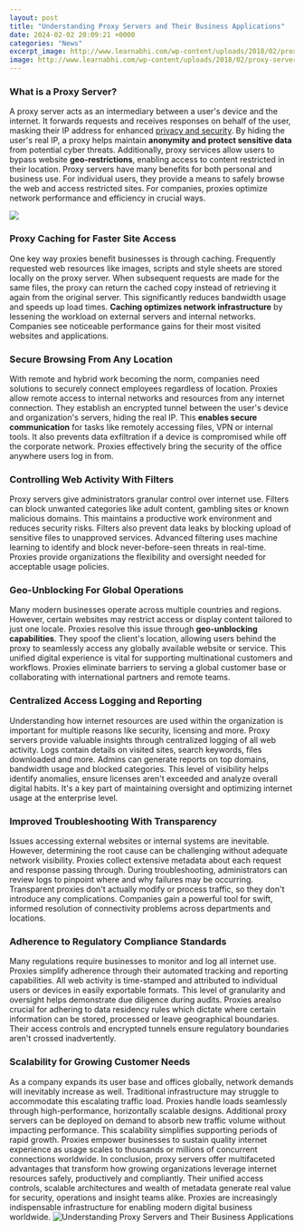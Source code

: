 ```yaml
---
layout: post
title: "Understanding Proxy Servers and Their Business Applications"
date: 2024-02-02 20:09:21 +0000
categories: "News"
excerpt_image: http://www.learnabhi.com/wp-content/uploads/2018/02/proxy-server-web-2.jpg
image: http://www.learnabhi.com/wp-content/uploads/2018/02/proxy-server-web-2.jpg
---
```


### What is a Proxy Server?
A proxy server acts as an intermediary between a user's device and the internet. It forwards requests and receives responses on behalf of the user, masking their IP address for enhanced [privacy and security](https://yt.io.vn/collection/aburto). By hiding the user's real IP, a proxy helps maintain **anonymity and protect sensitive data** from potential cyber threats. Additionally, proxy services allow users to bypass website **geo-restrictions**, enabling access to content restricted in their location. 
Proxy servers have many benefits for both personal and business use. For individual users, they provide a means to safely browse the web and access restricted sites. For companies, proxies optimize network performance and efficiency in crucial ways.

![](https://whatismyipaddress.com/wp-content/uploads/how-proxies-work-1024x533.png)
### Proxy Caching for Faster Site Access
One key way proxies benefit businesses is through caching. Frequently requested web resources like images, scripts and style sheets are stored locally on the proxy server. When subsequent requests are made for the same files, the proxy can return the cached copy instead of retrieving it again from the original server. This significantly reduces bandwidth usage and speeds up load times. **Caching optimizes network infrastructure** by lessening the workload on external servers and internal networks. Companies see noticeable performance gains for their most visited websites and applications.
### Secure Browsing From Any Location  
With remote and hybrid work becoming the norm, companies need solutions to securely connect employees regardless of location. Proxies allow remote access to internal networks and resources from any internet connection. They establish an encrypted tunnel between the user's device and organization's servers, hiding the real IP. This **enables secure communication** for tasks like remotely accessing files, VPN or internal tools. It also prevents data exfiltration if a device is compromised while off the corporate network. Proxies effectively bring the security of the office anywhere users log in from.
### Controlling Web Activity With Filters
Proxy servers give administrators granular control over internet use. Filters can block unwanted categories like adult content, gambling sites or known malicious domains. This maintains a productive work environment and reduces security risks. Filters also prevent data leaks by blocking upload of sensitive files to unapproved services. Advanced filtering uses machine learning to identify and block never-before-seen threats in real-time. Proxies provide organizations the flexibility and oversight needed for acceptable usage policies.
### Geo-Unblocking For Global Operations  
Many modern businesses operate across multiple countries and regions. However, certain websites may restrict access or display content tailored to just one locale. Proxies resolve this issue through **geo-unblocking capabilities**. They spoof the client's location, allowing users behind the proxy to seamlessly access any globally available website or service. This unified digital experience is vital for supporting multinational customers and workflows. Proxies eliminate barriers to serving a global customer base or collaborating with international partners and remote teams.
### Centralized Access Logging and Reporting  
Understanding how internet resources are used within the organization is important for multiple reasons like security, licensing and more. Proxy servers provide valuable insights through centralized logging of all web activity. Logs contain details on visited sites, search keywords, files downloaded and more. Admins can generate reports on top domains, bandwidth usage and blocked categories. This level of visibility helps identify anomalies, ensure licenses aren't exceeded and analyze overall digital habits. It's a key part of maintaining oversight and optimizing internet usage at the enterprise level.
### Improved Troubleshooting With Transparency  
Issues accessing external websites or internal systems are inevitable. However, determining the root cause can be challenging without adequate network visibility. Proxies collect extensive metadata about each request and response passing through. During troubleshooting, administrators can review logs to pinpoint where and why failures may be occurring. Transparent proxies don't actually modify or process traffic, so they don't introduce any complications. Companies gain a powerful tool for swift, informed resolution of connectivity problems across departments and locations.
### Adherence to Regulatory Compliance Standards
Many regulations require businesses to monitor and log all internet use. Proxies simplify adherence through their automated tracking and reporting capabilities. All web activity is time-stamped and attributed to individual users or devices in easily exportable formats. This level of granularity and oversight helps demonstrate due diligence during audits. Proxies arealso crucial for adhering to data residency rules which dictate where certain information can be stored, processed or leave geographical boundaries. Their access controls and encrypted tunnels ensure regulatory boundaries aren't crossed inadvertently.
### Scalability for Growing Customer Needs
As a company expands its user base and offices globally, network demands will inevitably increase as well. Traditional infrastructure may struggle to accommodate this escalating traffic load. Proxies handle loads seamlessly through high-performance, horizontally scalable designs. Additional proxy servers can be deployed on demand to absorb new traffic volume without impacting performance. This scalability simplifies supporting periods of rapid growth. Proxies empower businesses to sustain quality internet experience as usage scales to thousands or millions of concurrent connections worldwide.
In conclusion, proxy servers offer multifaceted advantages that transform how growing organizations leverage internet resources safely, productively and compliantly. Their unified access controls, scalable architectures and wealth of metadata generate real value for security, operations and insight teams alike. Proxies are increasingly indispensable infrastructure for enabling modern digital business worldwide.
![Understanding Proxy Servers and Their Business Applications](http://www.learnabhi.com/wp-content/uploads/2018/02/proxy-server-web-2.jpg)